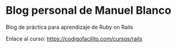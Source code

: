 # Blog personal de Manuel Blanco

Blog de práctica para aprendizaje de Ruby on Rails

Enlace al curso: https://codigofacilito.com/cursos/rails
